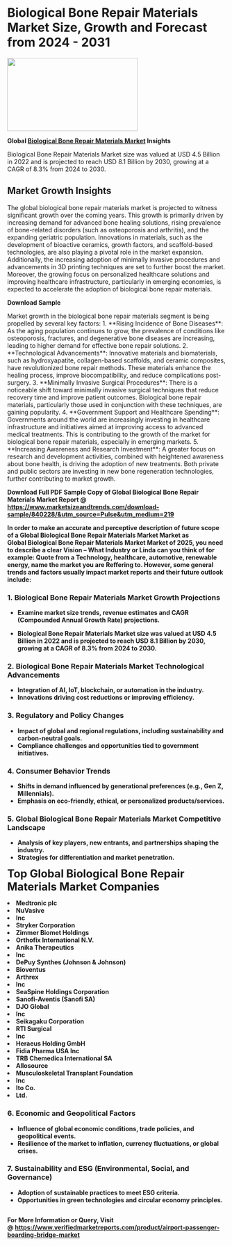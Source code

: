 <H1>Biological Bone Repair Materials Market Size, Growth and Forecast from 2024 - 2031</H1><img class="aligncenter size-medium wp-image-584254" src="https://thirdeyenews.in/wp-content/uploads/2024/09/Global-Market-Research-300x168.jpeg" alt="" width="300" height="168" /><p><strong>Global&nbsp;<a href="https://www.marketsizeandtrends.com/download-sample/840228/&amp;utm_source=Pulse&amp;utm_medium=219">Biological Bone Repair Materials Market</a> Insights</strong></p><p>Biological Bone Repair Materials Market size was valued at USD 4.5 Billion in 2022 and is projected to reach USD 8.1 Billion by 2030, growing at a CAGR of 8.3% from 2024 to 2030.</p><p><h2>Market Growth Insights</h2> The global biological bone repair materials market is projected to witness significant growth over the coming years. This growth is primarily driven by increasing demand for advanced bone healing solutions, rising prevalence of bone-related disorders (such as osteoporosis and arthritis), and the expanding geriatric population. Innovations in materials, such as the development of bioactive ceramics, growth factors, and scaffold-based technologies, are also playing a pivotal role in the market expansion. Additionally, the increasing adoption of minimally invasive procedures and advancements in 3D printing techniques are set to further boost the market. Moreover, the growing focus on personalized healthcare solutions and improving healthcare infrastructure, particularly in emerging economies, is expected to accelerate the adoption of biological bone repair materials. <p><strong>Download Sample</strong></p> <p>Market growth in the biological bone repair materials segment is being propelled by several key factors: 1. **Rising Incidence of Bone Diseases**: As the aging population continues to grow, the prevalence of conditions like osteoporosis, fractures, and degenerative bone diseases are increasing, leading to higher demand for effective bone repair solutions. 2. **Technological Advancements**: Innovative materials and biomaterials, such as hydroxyapatite, collagen-based scaffolds, and ceramic composites, have revolutionized bone repair methods. These materials enhance the healing process, improve biocompatibility, and reduce complications post-surgery. 3. **Minimally Invasive Surgical Procedures**: There is a noticeable shift toward minimally invasive surgical techniques that reduce recovery time and improve patient outcomes. Biological bone repair materials, particularly those used in conjunction with these techniques, are gaining popularity. 4. **Government Support and Healthcare Spending**: Governments around the world are increasingly investing in healthcare infrastructure and initiatives aimed at improving access to advanced medical treatments. This is contributing to the growth of the market for biological bone repair materials, especially in emerging markets. 5. **Increasing Awareness and Research Investment**: A greater focus on research and development activities, combined with heightened awareness about bone health, is driving the adoption of new treatments. Both private and public sectors are investing in new bone regeneration technologies, further contributing to market growth. <p><strong></p><p><span class=""><strong>Download Full PDF Sample Copy of Global Biological Bone Repair Materials Market Report</strong> @ <a href="https://www.marketsizeandtrends.com/download-sample/840228/&amp;utm_source=Pulse&amp;utm_medium=219" target="_blank">https://www.marketsizeandtrends.com/download-sample/840228/&amp;utm_source=Pulse&amp;utm_medium=219</a></span></p><p>In order to make an accurate and perceptive description of future scope of a Global&nbsp;Biological Bone Repair Materials Market Market as Global&nbsp;Biological Bone Repair Materials Market Market of 2025, you need to describe a clear Vision &ndash; What Industry or Linda can you think of for example: Quote from a Technology, healthcare, automotive, renewable energy, name the market you are Reffering to. However, some general trends and factors usually impact market reports and their future outlook include:</p><h3>1.&nbsp;<strong>Biological Bone Repair Materials Market Growth Projections</strong></h3><ul><li>Examine market size trends, revenue estimates and CAGR (Compounded Annual Growth Rate) projections.</li><li><p>Biological Bone Repair Materials Market size was valued at USD 4.5 Billion in 2022 and is projected to reach USD 8.1 Billion by 2030, growing at a CAGR of 8.3% from 2024 to 2030.</p></li></ul><h3>2.&nbsp;<strong>Biological Bone Repair Materials Market Technological Advancements</strong></h3><ul><li>Integration of AI, IoT, blockchain, or automation in the industry.</li><li>Innovations driving cost reductions or improving efficiency.</li></ul><h3>3.&nbsp;<strong>Regulatory and Policy Changes</strong></h3><ul><li>Impact of global and regional regulations, including sustainability and carbon-neutral goals.</li><li>Compliance challenges and opportunities tied to government initiatives.</li></ul><h3>4.&nbsp;<strong>Consumer Behavior Trends</strong></h3><ul><li>Shifts in demand influenced by generational preferences (e.g., Gen Z, Millennials).</li><li>Emphasis on eco-friendly, ethical, or personalized products/services.</li></ul><h3>5.&nbsp;<strong>Global Biological Bone Repair Materials Market Competitive Landscape</strong></h3><ul><li>Analysis of key players, new entrants, and partnerships shaping the industry.</li><li>Strategies for differentiation and market penetration.</li></ul><p data-pm-slice="1 1 []"><span style="color: inherit; font-family: inherit; font-size: 25px;">Top Global Biological Bone Repair Materials Market Companies</span></p><div class="" data-test-id=""><p><li>Medtronic plc</li><li> NuVasive</li><li> Inc</li><li> Stryker Corporation</li><li> Zimmer Biomet Holdings</li><li> Orthofix International N.V.</li><li> Anika Therapeutics</li><li> Inc</li><li> DePuy Synthes (Johnson & Johnson)</li><li> Bioventus</li><li> Arthrex</li><li> Inc</li><li> SeaSpine Holdings Corporation</li><li> Sanofi-Aventis (Sanofi SA)</li><li> DJO Global</li><li> Inc</li><li> Seikagaku Corporation</li><li> RTI Surgical</li><li> Inc</li><li> Heraeus Holding GmbH</li><li> Fidia Pharma USA Inc</li><li> TRB Chemedica International SA</li><li> Allosource</li><li> Musculoskeletal Transplant Foundation</li><li> Inc</li><li> Ito Co.</li><li> Ltd.</li></p></div><h3>6.&nbsp;<strong>Economic and Geopolitical Factors</strong></h3><ul><li>Influence of global economic conditions, trade policies, and geopolitical events.</li><li>Resilience of the market to inflation, currency fluctuations, or global crises.</li></ul><h3>7.&nbsp;<strong>Sustainability and ESG (Environmental, Social, and Governance)</strong></h3><ul><li>Adoption of sustainable practices to meet ESG criteria.</li><li>Opportunities in green technologies and circular economy principles.</li></ul><h2><strong style="font-size: 14px;">For More Information or Query, Visit @&nbsp;</strong><a style="background-color: #ffffff; font-size: 14px;" href="https://www.marketsizeandtrends.com/report/biological-bone-repair-materials-market/" target="_blank">https://www.verifiedmarketreports.com/product/airport-passenger-boarding-bridge-market</a></h2>

